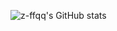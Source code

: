 ![z-ffqq's GitHub stats](https://github-readme-stats.vercel.app/api?username=z-ffqq&show_icons=true&theme=transparent)
